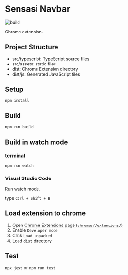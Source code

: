 # Sensasi Navbar

![build](https://github.com/sensasi-delight/sensasi-navbar-crx/workflows/build/badge.svg)

Chrome extension.

## Project Structure

* src/typescript: TypeScript source files
* src/assets: static files
* dist: Chrome Extension directory
* dist/js: Generated JavaScript files

## Setup

```bash
npm install
```

## Build

```bash
npm run build
```

## Build in watch mode

### terminal

```bash
npm run watch
```

### Visual Studio Code

Run watch mode.

type `Ctrl + Shift + B`

## Load extension to chrome

<!-- markdownlint-disable-next-line MD033 -->
1. Open <a href="chrome://extensions/" target="_blank">Chrome Extensions page (`chrome://extensions/`)</a>
2. Enable `Developer mode`
3. Click `Load unpacked`
4. Load `dist` directory

## Test

`npx jest` or `npm run test`
